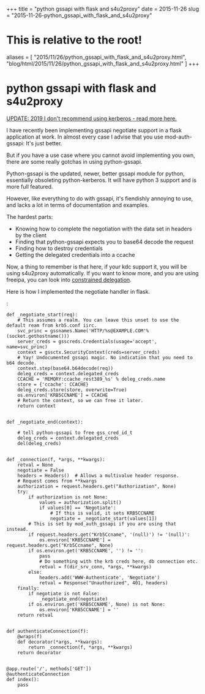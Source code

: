 +++
title = "python gssapi with flask and s4u2proxy"
date = 2015-11-26
slug = "2015-11-26-python_gssapi_with_flask_and_s4u2proxy"
# This is relative to the root!
aliases = [ "2015/11/26/python_gssapi_with_flask_and_s4u2proxy.html", "blog/html/2015/11/26/python_gssapi_with_flask_and_s4u2proxy.html" ]
+++
# python gssapi with flask and s4u2proxy

[UPDATE: 2019 I don\'t recommend using kerberos - read more
here.](/blog/html/2017/05/23/kerberos_why_the_world_moved_on.html)

I have recently been implementing gssapi negotiate support in a flask
application at work. In almost every case I advise that you use
mod-auth-gssapi: It\'s just better.

But if you have a use case where you cannot avoid implementing you own,
there are some really gotchas in using python-gssapi.

Python-gssapi is the updated, newer, better gssapi module for python,
essentially obsoleting python-kerberos. It will have python 3 support
and is more full featured.

However, like everything to do with gssapi, it\'s fiendishly annoying to
use, and lacks a lot in terms of documentation and examples.

The hardest parts:

-   Knowing how to complete the negotiation with the data set in headers
    by the client
-   Finding that python-gssapi expects you to base64 decode the request
-   Finding how to destroy credentials
-   Getting the delegated credentials into a ccache

Now, a thing to remember is that here, if your kdc support it, you will
be using s4u2proxy automatically. If you want to know more, and you are
using freeipa, you can look into [constrained
delegation](http://www.freeipa.org/page/V4/Service_Constraint_Delegation).

Here is how I implemented the negotiate handler in flask.

:

    def _negotiate_start(req):
        # This assumes a realm. You can leave this unset to use the default ream from krb5.conf iirc.
        svc_princ = gssnames.Name('HTTP/%s@EXAMPLE.COM'% (socket.gethostname()))
        server_creds = gsscreds.Credentials(usage='accept', name=svc_princ)
        context = gssctx.SecurityContext(creds=server_creds)
        # Yay! Undocumented gssapi magic. No indication that you need to b64 decode.
        context.step(base64.b64decode(req))
        deleg_creds = context.delegated_creds
        CCACHE = 'MEMORY:ccache_rest389_%s' % deleg_creds.name
        store = {'ccache': CCACHE}
        deleg_creds.store(store, overwrite=True)
        os.environ['KRB5CCNAME'] = CCACHE
        # Return the context, so we can free it later.
        return context


    def _negotiate_end(context):

        # tell python-gssapi to free gss_cred_id_t
        deleg_creds = context.delegated_creds
        del(deleg_creds)


    def _connection(f, *args, **kwargs):
        retval = None
        negotiate = False
        headers = Headers()  # Allows a multivalue header response.
        # Request comes from **kwargs
        authorization = request.headers.get("Authorization", None)
        try:
            if authorization is not None:
                values = authorization.split()
                if values[0] == 'Negotiate':
                    # If this is valid, it sets KRB5CCNAME
                    negotiate = _negotiate_start(values[1])
            # This is set by mod_auth_gssapi if you are using that instead.
            if request.headers.get("Krb5Ccname", '(null)') != '(null)':
                os.environ['KRB5CCNAME'] = request.headers.get("Krb5Ccname", None)
            if os.environ.get('KRB5CCNAME', '') != '':
                pass
                # Do something with the krb creds here, db connection etc.
                retval = f(dir_srv_conn, *args, **kwargs)
            else:
                headers.add('WWW-Authenticate', 'Negotiate')
                retval = Response("Unauthorized", 401, headers)
        finally:
            if negotiate is not False:
                _negotiate_end(negotiate)
            if os.environ.get('KRB5CCNAME', None) is not None:
                os.environ['KRB5CCNAME'] = ''
        return retval


    def authenticateConnection(f):
        @wraps(f)
        def decorator(*args, **kwargs):
            return _connection(f, *args, **kwargs)
        return decorator


    @app.route('/', methods['GET'])
    @authenticateConnection
    def index():
        pass
